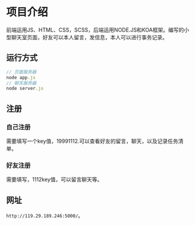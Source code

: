 # 项目介绍

前端运用JS、HTML、CSS，SCSS，后端运用NODE.JS和KOA框架。编写的小型聊天室页面，好友可以本人留言，发信息，本人可以进行事务记录。

## 运行方式

```javascript
// 页面服务器
node app.js
// 聊天服务器
node server.js
```

## 注册
### 自己注册
需要填写一个key值，19991112.可以查看好友的留言，聊天，以及记录任务清单。
### 好友注册
需要填写，1112key值，可以留言聊天等。
## 网址
`http://119.29.189.246:5000/`。

